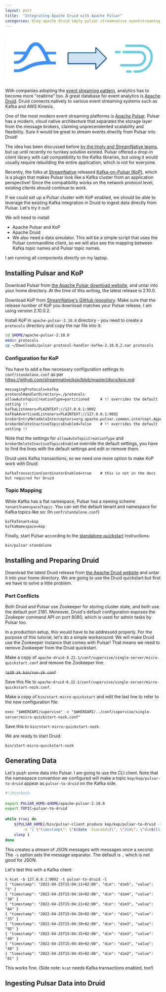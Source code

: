 ```yaml
---
layout: post
title:  "Integrating Apache Druid with Apache Pulsar"
categories: blog apache druid imply pulsar streamnative eventstreaming tutorial
---
```


![Pulsar to Druid](/assets/2022-04-25-01-banner.png)

With companies adopting the [event streaming pattern](https://medium.com/capital-one-tech/event-streaming-an-additional-architectural-style-to-supplement-api-design-703c4f801722), analytics has to become more "realtime" too. A great database for event analytics is [Apache Druid](https://druid.apache.org). Druid connects natively to various event streaming systems such as Kafka and AWS Kinesis.

One of the most modern event streaming platforms is [Apache Pulsar](https://pulsar.apache.org). Pulsar has a modern, cloud native architecture that separates the storage layer from the message brokers, claiming unprecendented scalability and flexibility. Sure it would be great to stream events directly from Pulsar into Druid!

The idea has been discussed before [by the Imply and StreamNative teams](https://imply.io/blog/community-spotlight-apache-pulsar-and-apache-druid-get-close/), but up until recently no turnkey solution existed. Pulsar offered a drop-in client library with call compatibility to the Kafka libraries, but using it would usually require rebuilding the entire application, which is not for everyone. 

Recently, the folks at [StreamNative](https://streamnative.io/) released  [Kafka-on-Pulsar (KoP)](https://streamnative.io/blog/tech/2020-03-24-bring-native-kafka-protocol-support-to-apache-pulsar/), which is a plugin that makes Pulsar look like a Kafka cluster from an application perspective! Since the compatibility works on the network protocol level, existing clients should continue to work.

If we could set up a Pulsar cluster with KoP enabled, we should be able to leverage the existing Kafka integration in Druid to ingest data directly from Pulsar. Let's try it out!

We will need to install
- Apache Pulsar and KoP
- Apache Druid
- We also need a data simulator. This will be a simple script that uses the Pulsar commandline client, so we will also see the mapping between Kafka topic names and Pulsar topic names.

I am running all components directly on my laptop.

## Installing Pulsar and KoP

Download Pulsar from [the Apache Pulsar download website](https://pulsar.apache.org/en/download/), and untar into your home directory. At the time of this writing, the latest release is 2.10.0.

Download KoP from [StreamNative's GitHub repository](https://github.com/streamnative/kop/releases). Make sure that the release number of KoP you download matches your Pulsar release. I am using  version 2.10.0.2.

Install KoP in `apache-pulsar-2.10.0` directory - you need to create a `protocols` directory and copy the nar file into it:

```bash
cd $HOME/apache-pulsar-2.10.0
mkdir protocols
cp ~/Downloads/pulsar-protocol-handler-kafka-2.10.0.2.nar protocols 
```

### Configuration for KoP

You have to add a few necessary configuration settings to `conf/standalone.conf` as per https://github.com/streamnative/kop/blob/master/docs/kop.md:

```
messagingProtocols=kafka
protocolHandlerDirectory=./protocols
allowAutoTopicCreationType=partitioned     # !! overrides the default setting !!
kafkaListeners=PLAINTEXT://127.0.0.1:9092
kafkaAdvertisedListeners=PLAINTEXT://127.0.0.1:9092
brokerEntryMetadataInterceptors=org.apache.pulsar.common.intercept.AppendIndexMetadataInterceptor
brokerDeleteInactiveTopicsEnabled=false    # !! overrides the default setting !!
```

Note that the settings for `allowAutoTopicCreationType` and `brokerDeleteInactiveTopicsEnabled` override the default settings, you have to find the lines with the default settings and edit or remove them.

Druid uses Kafka transactions, so we need one more option to make KoP work with Druid:

```
kafkaTransactionCoordinatorEnabled=true    # this is not in the docs but required for Druid
```

### Topic Mapping

While Kafka has a flat namespace, Pulsar has a naming scheme `tenant`/`namespace`/`topic`. You can set the default tenant and namespace for Kafka topics like so: (In `conf/standalone.conf`)

```
kafkaTenant=kop
kafkaNamespace=kop
```

Finally, start Pulsar according to the [standalone quickstart](https://pulsar.apache.org/docs/en/standalone/) instructions:

```
bin/pulsar standalone
```

## Installing and Preparing Druid

Download the latest Druid release from [the Apache Druid website](https://druid.apache.org/downloads.html) and untar it into your home directory. We are going to use the Druid quickstart but first we have to solve a little problem.

### Port Conflicts

Both Druid and Pulsar use Zookeeper for storing cluster state, and both use the default port 2181. Moreover, Druid's default configuration exposes the Zookeper command API on port 8080, which is used for admin tasks by Pulsar too.

In a production setup, this would have to be addressed properly. For the purpose of this tutorial, let's do a simple workaround: We will make Druid use the Zookeeper instance that comes with Pulsar! That means we need to remove Zookeeper from the Druid quickstart.

Make a copy of `apache-druid-0.22.1/conf/supervise/single-server/micro-quickstart.conf` and remove the Zookeeper line:

~~`!p10 zk bin/run-zk conf`~~

Save this file to `apache-druid-0.22.1/conf/supervise/single-server/micro-quickstart-nozk.conf`.

Make a copy of `bin/start-micro-quickstart` and edit the last line to refer to the new configuration file:

`exec "$WHEREAMI/supervise" -c "$WHEREAMI/../conf/supervise/single-server/micro-quickstart-nozk.conf"`

Save this to `bin/start-micro-quickstart-nozk`.

We are ready to start Druid:

```
bin/start-micro-quickstart-nozk
```

## Generating Data

Let's push some data into Pulsar. I am going to use the CLI client. Note that the namespace convention we configured will make a topic `kop/kop/pulsar-to-druid` appear as `pulsar-to-druid` on the Kafka side.

```bash
#!/bin/bash

export PULSAR_HOME=$HOME/apache-pulsar-2.10.0
export TOPIC=pulsar-to-druid

while true; do
    ${PULSAR_HOME}/bin/pulsar-client produce kop/kop/pulsar-to-druid -s "\000" \
        -m "{ \"timestamp\": \"$(date -Iseconds)\", \"dim\": \"dim$((1 + RANDOM % 5))\", \"value\": \"$((1 + RANDOM % 100))\" }"
    sleep 1
done
```

This creates a stream of JSON messages with messages once a second. The `-s` option sets the message separator. The default is `,` which is not good for JSON.

Let's test this with a Kafka client:

```
% kcat -b 127.0.0.1:9092 -t pulsar-to-druid -C           
{ "timestamp": "2022-04-25T15:04:11+02:00", "dim": "dim5", "value": "5" }
{ "timestamp": "2022-04-25T15:04:16+02:00", "dim": "dim4", "value": "30" }
{ "timestamp": "2022-04-25T15:04:21+02:00", "dim": "dim3", "value": "84" }
{ "timestamp": "2022-04-25T15:04:26+02:00", "dim": "dim1", "value": "33" }
{ "timestamp": "2022-04-25T15:04:30+02:00", "dim": "dim3", "value": "92" }
{ "timestamp": "2022-04-25T15:04:35+02:00", "dim": "dim3", "value": "49" }
{ "timestamp": "2022-04-25T15:04:40+02:00", "dim": "dim3", "value": "40" }
{ "timestamp": "2022-04-25T15:04:45+02:00", "dim": "dim2", "value": "81" }
```

This works fine. (Side note: `kcat` needs Kafka transactions enabled, too!)

## Ingesting Pulsar Data into Druid


